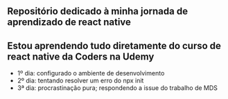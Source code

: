 ## Repositório dedicado à minha jornada de aprendizado de react native

## Estou aprendendo tudo diretamente do curso de react native da Coders na Udemy

- 1º dia: configurado o ambiente de desenvolvimento
- 2º dia: tentando resolver um erro do npx init
- 3ª dia: procrastinação pura; respondendo a issue do trabalho de MDS